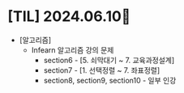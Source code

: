 # [TIL] 2024.06.10🐾

* [알고리즘]
    * Infearn 알고리즘 강의 문제 
        * section6 - [5. 쇠막대기 ~ 7. 교육과정설계]
        * section7 - [1. 선택정렬 ~ 7. 좌표정렬]
        * section8, section9, section10 - 일부 인강
